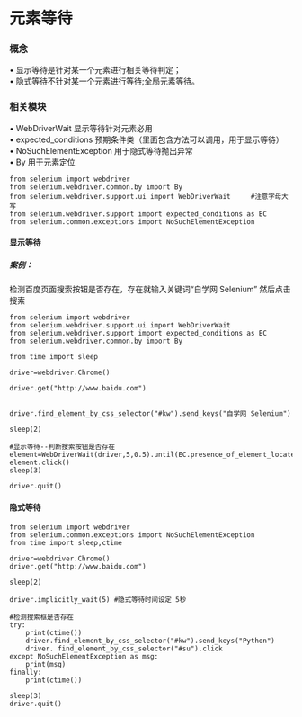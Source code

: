 元素等待
==

### 概念
•	显示等待是针对某一个元素进行相关等待判定；<br>
•	隐式等待不针对某一个元素进行等待;全局元素等待。<br>
### 相关模块
•	WebDriverWait 显示等待针对元素必用<br>
•	expected_conditions 预期条件类（里面包含方法可以调用，用于显示等待）<br>
•	NoSuchElementException 用于隐式等待抛出异常<br>
•	By 用于元素定位<br>


    from selenium import webdriver
    from selenium.webdriver.common.by import By
    from selenium.webdriver.support.ui import WebDriverWait		#注意字母大写
    from selenium.webdriver.support import expected_conditions as EC 	
    from selenium.common.exceptions import NoSuchElementException

#### 显示等待
##### 案例：
检测百度页面搜索按钮是否存在，存在就输入关键词“自学网 Selenium” 然后点击搜索<br>

	from selenium import webdriver
	from selenium.webdriver.support.ui import WebDriverWait
	from selenium.webdriver.support import expected_conditions as EC
	from selenium.webdriver.common.by import By

    from time import sleep
    
    driver=webdriver.Chrome()
    
    driver.get("http://www.baidu.com")
    
    
    driver.find_element_by_css_selector("#kw").send_keys("自学网 Selenium")
    
    sleep(2)

	#显示等待--判断搜索按钮是否存在
	element=WebDriverWait(driver,5,0.5).until(EC.presence_of_element_located((By.ID,"su")))
	element.click()
	sleep(3)
	
	driver.quit()


#### 隐式等待


	from selenium import webdriver
	from selenium.common.exceptions import NoSuchElementException
	from time import sleep,ctime
	
	driver=webdriver.Chrome()
	driver.get("http://www.baidu.com")
	
	sleep(2)
	
	driver.implicitly_wait(5) #隐式等待时间设定 5秒
	
	#检测搜索框是否存在
	try:
		print(ctime())
		driver.find_element_by_css_selector("#kw").send_keys("Python")
		driver. find_element_by_css_selector("#su").click
	except NoSuchElementException as msg:
		print(msg)
	finally:
		print(ctime())
	
	sleep(3)
	driver.quit()
